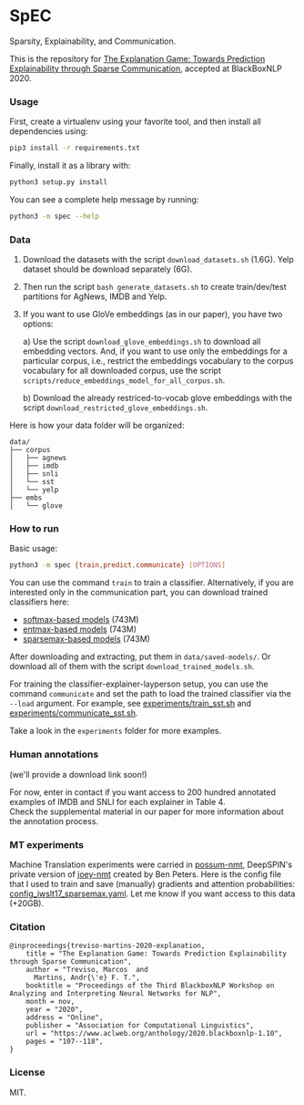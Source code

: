 # SpEC
Sparsity, Explainability, and Communication. 

This is the repository for [The Explanation Game: Towards Prediction Explainability through Sparse Communication](https://www.aclweb.org/anthology/2020.blackboxnlp-1.10.pdf), accepted at BlackBoxNLP 2020. 


### Usage

First, create a virtualenv using your favorite tool, and then install all dependencies using:

```bash
pip3 install -r requirements.txt
```

Finally, install it as a library with:
```bash
python3 setup.py install
```

You can see a complete help message by running:
```bash
python3 -m spec --help
```


### Data

1. Download the datasets with the script `download_datasets.sh` (1.6G). 
Yelp dataset should be download separately (6G).

2. Then run the script `bash generate_datasets.sh` to create train/dev/test partitions for AgNews, IMDB and Yelp.

3. If you want to use GloVe embeddings (as in our paper), you have two options:

    a) Use the script `download_glove_embeddings.sh` to download all embedding vectors. 
And, if you want to use only the embeddings for a particular corpus, i.e.,
restrict the embeddings vocabulary to the corpus vocabulary for all downloaded corpus,
use the script `scripts/reduce_embeddings_model_for_all_corpus.sh`. 

    b) Download the already restriced-to-vocab glove embeddings with the script `download_restricted_glove_embeddings.sh`.

Here is how your data folder will be organized:
```
data/
├── corpus
│   ├── agnews
│   ├── imdb
│   ├── snli
│   └── sst
│   └── yelp
├── embs
│   └── glove
```


### How to run

Basic usage:
```bash
python3 -m spec {train,predict,communicate} [OPTIONS]
```

You can use the command `train` to train a classifier. 
Alternatively, if you are interested only in the communication part,
you can download trained classifiers here:
- [softmax-based models](https://www.mediafire.com/file/vqqiabataunkczs/softmax-models.zip/file) (743M)
- [entmax-based models](https://www.mediafire.com/file/eb994fafkjx2fvk/entmax15-models.zip/file) (743M)
- [sparsemax-based models](https://www.mediafire.com/file/jjczy5dvp7nt6ih/sparsemax-models.zip/file) (743M)

After downloading and extracting, put them in `data/saved-models/`. 
Or download all of them with the script `download_trained_models.sh`. 
  
For training the classifier-explainer-layperson setup, you can use the command `communicate` 
and set the path to load the trained classifier via the `--load` argument.
For example, 
see [experiments/train_sst.sh](https://github.com/deep-spin/spec/blob/master/experiments/train_sst.sh) 
and [experiments/communicate_sst.sh](https://github.com/deep-spin/spec/blob/master/experiments/communicate_sst.sh).

Take a look in the `experiments` folder for more examples.


### Human annotations

(we'll provide a download link soon!)

For now, enter in contact if you want access to 200 hundred annotated examples of IMDB and SNLI for each
explainer in Table 4.  
Check the supplemental material in our paper for more information about the annotation process.  


### MT experiments

Machine Translation experiments were carried in [possum-nmt](https://github.com/deep-spin/possum-nmt), 
DeepSPIN's private version of [joey-nmt](https://github.com/bastings/joey-nmt) created
by Ben Peters. 
Here is the config file that I used to train and save (manually) gradients and attention probabilities: 
[config_iwslt17_sparsemax.yaml](https://gist.github.com/mtreviso/f95f4498c7f71079b3e5d07840c2bc89). 
Let me know if you want access to this data (+20GB).


### Citation
```
@inproceedings{treviso-martins-2020-explanation,
    title = "The Explanation Game: Towards Prediction Explainability through Sparse Communication",
    author = "Treviso, Marcos  and
      Martins, Andr{\'e} F. T.",
    booktitle = "Proceedings of the Third BlackboxNLP Workshop on Analyzing and Interpreting Neural Networks for NLP",
    month = nov,
    year = "2020",
    address = "Online",
    publisher = "Association for Computational Linguistics",
    url = "https://www.aclweb.org/anthology/2020.blackboxnlp-1.10",
    pages = "107--118",
}
```


### License

MIT.

